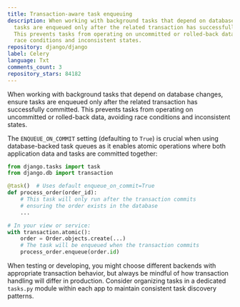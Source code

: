 ```yaml
---
title: Transaction-aware task enqueuing
description: When working with background tasks that depend on database changes, ensure
  tasks are enqueued only after the related transaction has successfully committed.
  This prevents tasks from operating on uncommitted or rolled-back data, avoiding
  race conditions and inconsistent states.
repository: django/django
label: Celery
language: Txt
comments_count: 3
repository_stars: 84182
---
```


When working with background tasks that depend on database changes, ensure tasks are enqueued only after the related transaction has successfully committed. This prevents tasks from operating on uncommitted or rolled-back data, avoiding race conditions and inconsistent states.

The `ENQUEUE_ON_COMMIT` setting (defaulting to `True`) is crucial when using database-backed task queues as it enables atomic operations where both application data and tasks are committed together:

```python
from django.tasks import task
from django.db import transaction

@task()  # Uses default enqueue_on_commit=True
def process_order(order_id):
    # This task will only run after the transaction commits
    # ensuring the order exists in the database
    ...

# In your view or service:
with transaction.atomic():
    order = Order.objects.create(...)
    # The task will be enqueued when the transaction commits
    process_order.enqueue(order.id)
```

When testing or developing, you might choose different backends with appropriate transaction behavior, but always be mindful of how transaction handling will differ in production. Consider organizing tasks in a dedicated `tasks.py` module within each app to maintain consistent task discovery patterns.